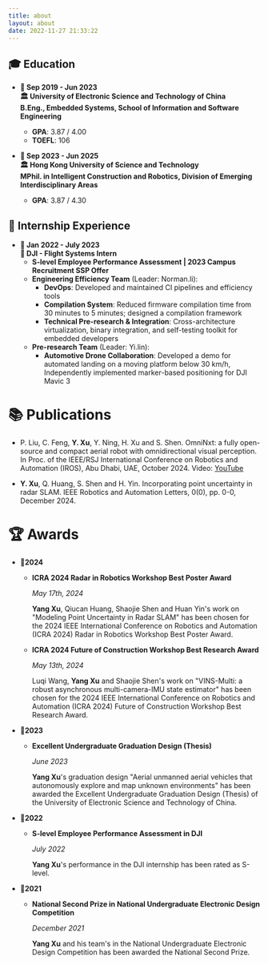 ```yaml
---
title: about
layout: about
date: 2022-11-27 21:33:22
---
```


## 🎓 Education

- **📅 Sep 2019 - Jun 2023**  
  **🏛 University of Electronic Science and Technology of China**  
  **B.Eng., Embedded Systems, School of Information and Software Engineering**  
  - **GPA**: 3.87 / 4.00  
  - **TOEFL**: 106  

- **📅 Sep 2023 - Jun 2025**  
  **🏛 Hong Kong University of Science and Technology**  
  **MPhil. in Intelligent Construction and Robotics, Division of Emerging Interdisciplinary Areas**
  - **GPA**: 3.87 / 4.30  

## 💼 Internship Experience

- **📅 Jan 2022 - July 2023**  
  **🏢 DJI - Flight Systems Intern**  
  - **S-level Employee Performance Assessment | 2023 Campus Recruitment SSP Offer**  
  - **Engineering Efficiency Team** (Leader: Norman.li):  
    - **DevOps**: Developed and maintained CI pipelines and efficiency tools  
    - **Compilation System**: Reduced firmware compilation time from 30 minutes to 5 minutes; designed a compilation framework  
    - **Technical Pre-research & Integration**: Cross-architecture virtualization, binary integration, and self-testing toolkit for embedded developers  
  - **Pre-research Team** (Leader: Yi.lin):  
    - **Automotive Drone Collaboration**: Developed a demo for automated landing on a moving platform below 30 km/h, Independently implemented marker-based positioning for DJI Mavic 3  

# 📚 Publications

- P. Liu, C. Feng, **Y. Xu**, Y. Ning, H. Xu and S. Shen. OmniNxt: a fully open-source and compact aerial robot with omnidirectional visual perception. In Proc. of the IEEE/RSJ International Conference on Robotics and Automation (IROS), Abu Dhabi, UAE, October 2024. Video: [YouTube](https://youtu.be/IOuJ7Y6dpeY)

- **Y. Xu**, Q. Huang, S. Shen and H. Yin. Incorporating point uncertainty in radar SLAM. IEEE Robotics and Automation Letters, 0(0), pp. 0-0, December 2024.

# 🏆 Awards

- **📅2024**

    - **ICRA 2024 Radar in Robotics Workshop Best Poster Award**

        *May 17th, 2024*

        **Yang Xu**, Qiucan Huang, Shaojie Shen and Huan Yin's work on "Modeling Point Uncertainty in Radar SLAM" has been chosen for the 2024 IEEE International Conference on Robotics and Automation (ICRA 2024) Radar in Robotics Workshop Best Poster Award.

    - **ICRA 2024 Future of Construction Workshop Best Research Award**

        *May 13th, 2024*

        Luqi Wang, **Yang Xu** and Shaojie Shen's work on "VINS-Multi: a robust asynchronous multi-camera-IMU state estimator" has been chosen for the 2024 IEEE International Conference on Robotics and Automation (ICRA 2024) Future of Construction Workshop Best Research Award.

- **📅2023**

    - **Excellent Undergraduate Graduation Design (Thesis)**

        *June 2023*

        **Yang Xu**'s graduation design "Aerial unmanned aerial vehicles that autonomously explore and map unknown environments" has been awarded the Excellent Undergraduate Graduation Design (Thesis) of the University of Electronic Science and Technology of China.

- **📅2022**

    - **S-level Employee Performance Assessment in DJI**

        *July 2022*

        **Yang Xu**'s performance in the DJI internship has been rated as S-level.

- **📅2021**

    - **National Second Prize in National Undergraduate Electronic Design Competition**

        *December 2021*

        **Yang Xu** and his team's in the National Undergraduate Electronic Design Competition has been awarded the National Second Prize.

<script src="https://utteranc.es/client.js"
        repo="Jason-xy/jason-xy.github.io"
        issue-term="pathname"
        label="💬"
        theme="github-dark"
        crossorigin="anonymous"
        async>
</script>